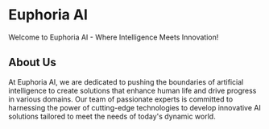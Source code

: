 # Euphoria AI
Welcome to Euphoria AI - Where Intelligence Meets Innovation!

## About Us
At Euphoria AI, we are dedicated to pushing the boundaries of artificial intelligence to create solutions that enhance human life and drive progress in various domains. Our team of passionate experts is committed to harnessing the power of cutting-edge technologies to develop innovative AI solutions tailored to meet the needs of today's dynamic world.
